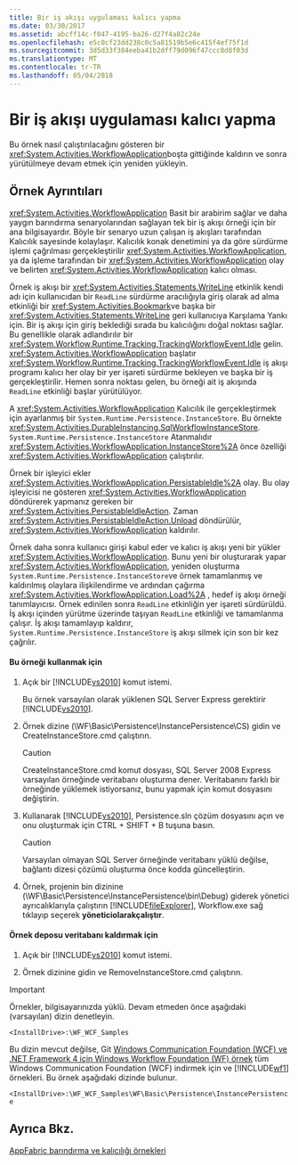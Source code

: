 ```yaml
---
title: Bir iş akışı uygulaması kalıcı yapma
ms.date: 03/30/2017
ms.assetid: abcff14c-f047-4195-ba26-d27f4a82c24e
ms.openlocfilehash: e5c0cf23dd238c0c5a81519b5e6c415f4ef75f1d
ms.sourcegitcommit: 3d5d33f384eeba41b2dff79d096f47ccc8d8f03d
ms.translationtype: MT
ms.contentlocale: tr-TR
ms.lasthandoff: 05/04/2018
---
```

# <a name="persisting-a-workflow-application"></a>Bir iş akışı uygulaması kalıcı yapma
Bu örnek nasıl çalıştırılacağını gösteren bir <xref:System.Activities.WorkflowApplication>boşta gittiğinde kaldırın ve sonra yürütülmeye devam etmek için yeniden yükleyin.  
  
## <a name="sample-details"></a>Örnek Ayrıntıları  
 <xref:System.Activities.WorkflowApplication> Basit bir arabirim sağlar ve daha yaygın barındırma senaryolarından sağlayan tek bir iş akışı örneği için bir ana bilgisayardır. Böyle bir senaryo uzun çalışan iş akışları tarafından Kalıcılık sayesinde kolaylaşır. Kalıcılık konak denetimini ya da göre sürdürme işlemi çağrılması gerçekleştirilir <xref:System.Activities.WorkflowApplication>, ya da işleme tarafından bir <xref:System.Activities.WorkflowApplication> olay ve belirten <xref:System.Activities.WorkflowApplication> kalıcı olması.  
  
 Örnek iş akışı bir <xref:System.Activities.Statements.WriteLine> etkinlik kendi adı için kullanıcıdan bir `ReadLine` sürdürme aracılığıyla giriş olarak ad alma etkinliği bir <xref:System.Activities.Bookmark>ve başka bir <xref:System.Activities.Statements.WriteLine> geri kullanıcıya Karşılama Yankı için. Bir iş akışı için giriş beklediği sırada bu kalıcılığını doğal noktası sağlar. Bu genellikle olarak adlandırılır bir <xref:System.Workflow.Runtime.Tracking.TrackingWorkflowEvent.Idle> gelin. <xref:System.Activities.WorkflowApplication> başlatır <xref:System.Workflow.Runtime.Tracking.TrackingWorkflowEvent.Idle> iş akışı programı kalıcı her olay bir yer işareti sürdürme bekleyen ve başka bir iş gerçekleştirilir. Hemen sonra noktası gelen, bu örneği ait iş akışında `ReadLine` etkinliği başlar yürütülüyor.  
  
 A <xref:System.Activities.WorkflowApplication> Kalıcılık ile gerçekleştirmek için ayarlanmış bir <!--zz <xref:System.Runtime.Persistence.InstanceStore> --> `System.Runtime.Persistence.InstanceStore`. Bu örnekte <xref:System.Activities.DurableInstancing.SqlWorkflowInstanceStore>. <!--zz <xref:System.Runtime.Persistence.InstanceStore> --> `System.Runtime.Persistence.InstanceStore` Atanmalıdır <xref:System.Activities.WorkflowApplication.InstanceStore%2A> önce özelliği <xref:System.Activities.WorkflowApplication> çalıştırılır.  
  
 Örnek bir işleyici ekler <xref:System.Activities.WorkflowApplication.PersistableIdle%2A> olay. Bu olay işleyicisi ne gösteren <xref:System.Activities.WorkflowApplication> döndürerek yapmanız gereken bir <xref:System.Activities.PersistableIdleAction>. Zaman <xref:System.Activities.PersistableIdleAction.Unload> döndürülür, <xref:System.Activities.WorkflowApplication> kaldırılır.  
  
 Örnek daha sonra kullanıcı girişi kabul eder ve kalıcı iş akışı yeni bir yükler <xref:System.Activities.WorkflowApplication>. Bunu yeni bir oluşturarak yapar <xref:System.Activities.WorkflowApplication>, yeniden oluşturma <!--zz <xref:System.Runtime.Persistence.InstanceStore> --> `System.Runtime.Persistence.InstanceStore`ve örnek tamamlanmış ve kaldırılmış olaylara ilişkilendirme ve ardından çağırma <xref:System.Activities.WorkflowApplication.Load%2A> , hedef iş akışı örneği tanımlayıcısı. Örnek edinilen sonra `ReadLine` etkinliğin yer işareti sürdürüldü. İş akışı içinden yürütme üzerinde taşıyan `ReadLine` etkinliği ve tamamlanma çalışır. İş akışı tamamlayıp kaldırır, <!--zz <xref:System.Runtime.Persistence.InstanceStore> --> `System.Runtime.Persistence.InstanceStore` iş akışı silmek için son bir kez çağrılır.  
  
#### <a name="to-use-this-sample"></a>Bu örneği kullanmak için  
  
1.  Açık bir [!INCLUDE[vs2010](../../../../includes/vs2010-md.md)] komut istemi.  
  
     Bu örnek varsayılan olarak yüklenen SQL Server Express gerektirir [!INCLUDE[vs2010](../../../../includes/vs2010-md.md)].  
  
2.  Örnek dizine (\WF\Basic\Persistence\InstancePersistence\CS) gidin ve CreateInstanceStore.cmd çalıştırın.  
  
    > [!CAUTION]
    >  CreateInstanceStore.cmd komut dosyası, SQL Server 2008 Express varsayılan örneğinde veritabanı oluşturma dener. Veritabanını farklı bir örneğinde yüklemek istiyorsanız, bunu yapmak için komut dosyasını değiştirin.  
  
3.  Kullanarak [!INCLUDE[vs2010](../../../../includes/vs2010-md.md)], Persistence.sln çözüm dosyasını açın ve onu oluşturmak için CTRL + SHIFT + B tuşuna basın.  
  
    > [!CAUTION]
    >  Varsayılan olmayan SQL Server örneğinde veritabanı yüklü değilse, bağlantı dizesi çözümü oluşturma önce kodda güncelleştirin.  
  
4.  Örnek, projenin bin dizinine (\WF\Basic\Persistence\InstancePersistence\bin\Debug) giderek yönetici ayrıcalıklarıyla çalıştırın [!INCLUDE[fileExplorer](../../../../includes/fileexplorer-md.md)], Workflow.exe sağ tıklayıp seçerek **yöneticiolarakçalıştır**.  
  
#### <a name="to-remove-the-instance-store-database"></a>Örnek deposu veritabanı kaldırmak için  
  
1.  Açık bir [!INCLUDE[vs2010](../../../../includes/vs2010-md.md)] komut istemi.  
  
2.  Örnek dizinine gidin ve RemoveInstanceStore.cmd çalıştırın.  
  
> [!IMPORTANT]
>  Örnekler, bilgisayarınızda yüklü. Devam etmeden önce aşağıdaki (varsayılan) dizin denetleyin.  
>   
>  `<InstallDrive>:\WF_WCF_Samples`  
>   
>  Bu dizin mevcut değilse, Git [Windows Communication Foundation (WCF) ve .NET Framework 4 için Windows Workflow Foundation (WF) örnek](http://go.microsoft.com/fwlink/?LinkId=150780) tüm Windows Communication Foundation (WCF) indirmek için ve [!INCLUDE[wf1](../../../../includes/wf1-md.md)] örnekleri. Bu örnek aşağıdaki dizinde bulunur.  
>   
>  `<InstallDrive>:\WF_WCF_Samples\WF\Basic\Persistence\InstancePersistence`  
  
## <a name="see-also"></a>Ayrıca Bkz.  
 [AppFabric barındırma ve kalıcılığı örnekleri](http://go.microsoft.com/fwlink/?LinkId=193961)
